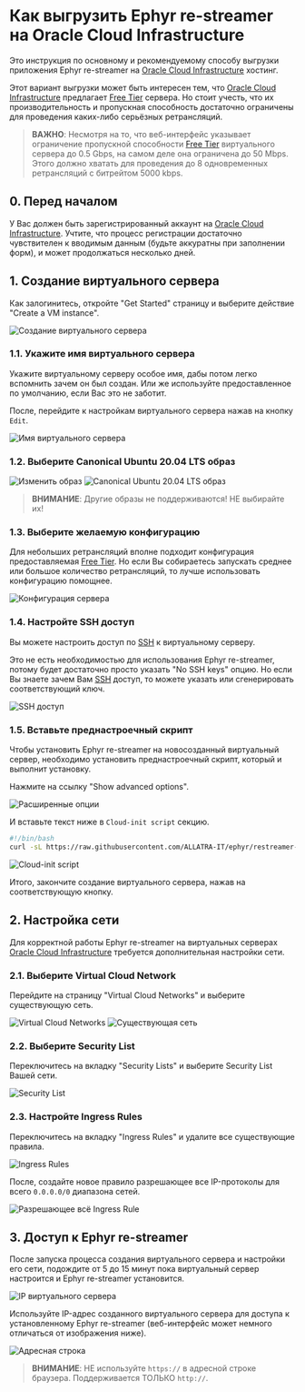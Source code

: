 Как выгрузить Ephyr re-streamer на Oracle Cloud Infrastructure
==============================================================

Это инструкция по основному и рекомендуемому способу выгрузки приложения Ephyr re-streamer на [Oracle Cloud Infrastructure] хостинг.

Этот вариант выгрузки может быть интересен тем, что [Oracle Cloud Infrastructure] предлагает [Free Tier] сервера. Но стоит учесть, что их производительность и пропускная способность достаточно ограничены для проведения каких-либо серьёзных ретрансляций.

> __ВАЖНО__: Несмотря на то, что веб-интерфейс указывает ограничение пропускной способности [Free Tier] виртуального сервера до 0.5 Gbps, на самом деле она ограничена до 50 Mbps. Этого должно хватать для проведения до 8 одновременных ретрансляций с битрейтом 5000 kbps.




## 0. Перед началом

У Вас должен быть зарегистрированный аккаунт на [Oracle Cloud Infrastructure]. Учтите, что процесс регистрации достаточно чувствителен к вводимым данным (будьте аккуратны при заполнении форм), и может продолжаться несколько дней.




## 1. Создание виртуального сервера

Как залогинитесь, откройте "Get Started" страницу и выберите действие "Create a VM instance".

![Создание виртуального сервера](images/oci_1.0.png)


### 1.1. Укажите имя виртуального сервера

Укажите виртуальному серверу особое имя, дабы потом легко вспомнить зачем он был создан. Или же используйте предоставленное по умолчанию, если Вас это не заботит.

После, перейдите к настройкам виртуального сервера нажав на кнопку `Edit`.

![Имя виртуального сервера](images/oci_1.1.png)


### 1.2. Выберите Canonical Ubuntu 20.04 LTS образ

![Изменить образ](images/oci_1.2.1.png)
![Canonical Ubuntu 20.04 LTS образ](images/oci_1.2.2.png)

> __ВНИМАНИЕ__: Другие образы не поддерживаются! НЕ выбирайте их!


### 1.3. Выберите желаемую конфигурацию

Для небольших ретрансляций вполне подходит конфигурация предоставляемая [Free Tier]. Но если Вы собираетесь запускать среднее или большое количество ретрансляций, то лучше использовать конфигурацию помощнее.

![Конфигурация сервера](images/oci_1.3.png)


### 1.4. Настройте SSH доступ

Вы можете настроить доступ по [SSH] к виртуальному серверу.

Это не есть необходимостью для использования Ephyr re-streamer, потому будет достаточно просто указать "No SSH keys" опцию. Но если Вы знаете зачем Вам [SSH] доступ, то можете указать или сгенерировать соответствующий ключ.

![SSH доступ](images/oci_1.4.png)


### 1.5. Вставьте преднастроечный скрипт

Чтобы установить Ephyr re-streamer на новосозданный виртуальный сервер, необходимо установить преднастроечный скрипт, который и выполнит установку.

Нажмите на ссылку "Show advanced options".

![Расширенные опции](images/oci_1.5.1.png)

И вставьте текст ниже в `Cloud-init script` секцию.
```bash
#!/bin/bash
curl -sL https://raw.githubusercontent.com/ALLATRA-IT/ephyr/restreamer-v0.2.0-beta.2/components/restreamer/deploy/provision/ubuntu-20-04-x64.sh | WITH_FIREWALLD=1 bash -s
```

![Cloud-init script](images/oci_1.5.2.png)

Итого, закончите создание виртуального сервера, нажав на соответствующую кнопку.




## 2. Настройка сети

Для корректной работы Ephyr re-streamer на виртуальных серверах [Oracle Cloud Infrastructure] требуется дополнительная настройки сети.


### 2.1. Выберите Virtual Cloud Network

Перейдите на страницу "Virtual Cloud Networks" и выберите существующую сеть.

![Virtual Cloud Networks](images/oci_2.1.1.png)
![Существующая сеть](images/oci_2.1.2.png)


### 2.2. Выберите Security List

Переключитесь на вкладку "Security Lists" и выберите Security List Вашей сети.

![Security List](images/oci_2.2.png)


### 2.3. Настройте Ingress Rules

Переключитесь на вкладку "Ingress Rules" и удалите все существующие правила.

![Ingress Rules](images/oci_2.3.1.png)

После, создайте новое правило разрешающее все IP-протоколы для всего `0.0.0.0/0` диапазона сетей.

![Разрешающее всё Ingress Rule](images/oci_2.3.2.png)




## 3. Доступ к Ephyr re-streamer

После запуска процесса создания виртуального сервера и настройки его сети, подождите от 5 до 15 минут пока виртуальный сервер настроится и Ephyr re-streamer установится.

![IP виртуального сервера](images/oci_3.png)

Используйте IP-адрес созданного виртуального сервера для доступа к установленному Ephyr re-streamer (веб-интерфейс может немного отличаться от изображения ниже).

![Адресная строка](images/browser.jpg)

> __ВНИМАНИЕ__: НЕ используйте `https://` в адресной строке браузера. Поддерживается ТОЛЬКО `http://`. 





[Free Tier]: https://www.oracle.com/cloud/free
[Oracle Cloud Infrastructure]: https://www.oracle.com/cloud
[SSH]: https://ru.wikipedia.org/wiki/SSH
